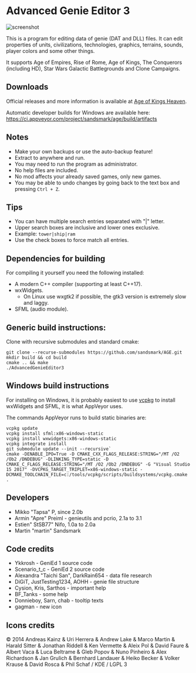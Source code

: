 Advanced Genie Editor 3
=======================

![screenshot](/docs/screenshot.jpg)

This is a program for editing data of genie (DAT and DLL) files. It can edit
properties of units, civilizations, technologies, graphics, terrains, sounds,
player colors and some other things.

It supports Age of Empires, Rise of Rome, Age of Kings, The Conquerors (including HD),
Star Wars Galactic Battlegrounds and Clone Campaigns.


Downloads
---------
Official releases and more information is available at
[Age of Kings Heaven](http://aok.heavengames.com/blacksmith/showfile.php?fileid=11002).

Automatic developer builds for Windows are available here:
https://ci.appveyor.com/project/sandsmark/age/build/artifacts


Notes
-----

 - Make your own backups or use the auto-backup feature!
 - Extract to anywhere and run.
 - You may need to run the program as administrator.
 - No help files are included.
 - No mod affects your already saved games, only new games.
 - You may be able to undo changes by going back to the text box and pressing `Ctrl + Z`.


Tips
----

 - You can have multiple search entries separated with "|" letter.
 - Upper search boxes are inclusive and lower ones exclusive.
 - Example: `tower|ship|ram`
 - Use the check boxes to force match all entries.


Dependencies for building
--------
For compiling it yourself you need the following installed:

 * A modern C++ compiler (supporting at least C++17).
 * wxWidgets.
    - On Linux use wxgtk2 if possible, the gtk3 version is extremely slow and laggy.
 * SFML (audio module).


Generic build instructions:
--------------------------
Clone with recursive submodules and standard cmake:

```
git clone --recurse-submodules https://github.com/sandsmark/AGE.git
mkdir build && cd build
cmake .. && make
./AdvancedGenieEditor3
```


Windows build instructions
--------------------------
For installing on Windows, it is probably easiest to use [vcpkg](https://github.com/microsoft/vcpkg) to install wxWidgets and SFML, it is what AppVeyor uses.

The commands AppVeyor runs to build static binaries are:

```
vcpkg update
vcpkg install sfml:x86-windows-static
vcpkg install wxwidgets:x86-windows-static
vcpkg integrate install
git submodule update --init --recursive`
cmake -DENABLE_IPO=True -D CMAKE_CXX_FLAGS_RELEASE:STRING="/MT /O2 /Ob2 /DNDEBUG" -DLINKING_TYPE=static -D CMAKE_C_FLAGS_RELEASE:STRING="/MT /O2 /Ob2 /DNDEBUG" -G "Visual Studio 15 2017" -DVCPKG_TARGET_TRIPLET=x86-windows-static -DCMAKE_TOOLCHAIN_FILE=c:/tools/vcpkg/scripts/buildsystems/vcpkg.cmake .
```


Developers
----------
 * Mikko "Tapsa" P, since 2.0b
 * Armin "Apre" Preiml - genieutils and pcrio, 2.1a to 3.1
 * Estien" StSB77" Nifo, 1.0a to 2.0a
 * Martin "martin" Sandsmark


Code credits
-------
 * Ykkrosh - GeniEd 1 source code
 * Scenario\_t\_c - GeniEd 2 source code
 * Alexandra "Taichi San", DarkRain654 - data file research
 * DiGiT, JustTesting1234, AOHH - genie file structure
 * Cysion, Kris, Sarthos - important help
 * BF\_Tanks - some help
 * Donnieboy, Sarn, chab - tooltip texts
 * gagman - new icon

Icons credits
-------------

© 2014 Andreas Kainz & Uri Herrera & Andrew Lake & Marco Martin & Harald Sitter & Jonathan Riddell & Ken Vermette & Aleix Pol & David Faure & Albert Vaca & Luca Beltrame & Gleb Popov & Nuno Pinheiro & Alex Richardson & Jan Grulich & Bernhard Landauer & Heiko Becker & Volker Krause & David Rosca & Phil Schaf / KDE / LGPL 3

